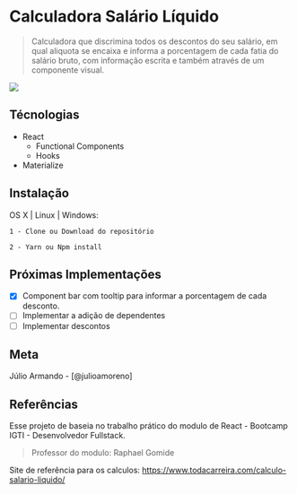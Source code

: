 # Calculadora Salário Líquido

> Calculadora que discrimina todos os descontos do seu salário, em
> qual aliquota se encaixa e informa a porcentagem de cada fatia do
> salário bruto, com informação escrita e também através de um
> componente visual.

![](https://user-images.githubusercontent.com/22210171/90790653-b1b0ea00-e2de-11ea-845c-12c9e23ce158.gif)

## Técnologias

- React
  - Functional Components
  - Hooks
- Materialize

## Instalação

OS X | Linux | Windows:

```
1 - Clone ou Download do repositório

2 - Yarn ou Npm install
```

## Próximas Implementações

- [x] Component bar com tooltip para informar a porcentagem de cada
      desconto.
- [ ] Implementar a adição de dependentes
- [ ] Implementar descontos

## Meta

Júlio Armando - [@julioamoreno]

## Referências

Esse projeto de baseia no trabalho prático do modulo de React -
Bootcamp IGTI - Desenvolvedor Fullstack.

> Professor do modulo: Raphael Gomide

Site de referência para os calculos:
https://www.todacarreira.com/calculo-salario-liquido/
